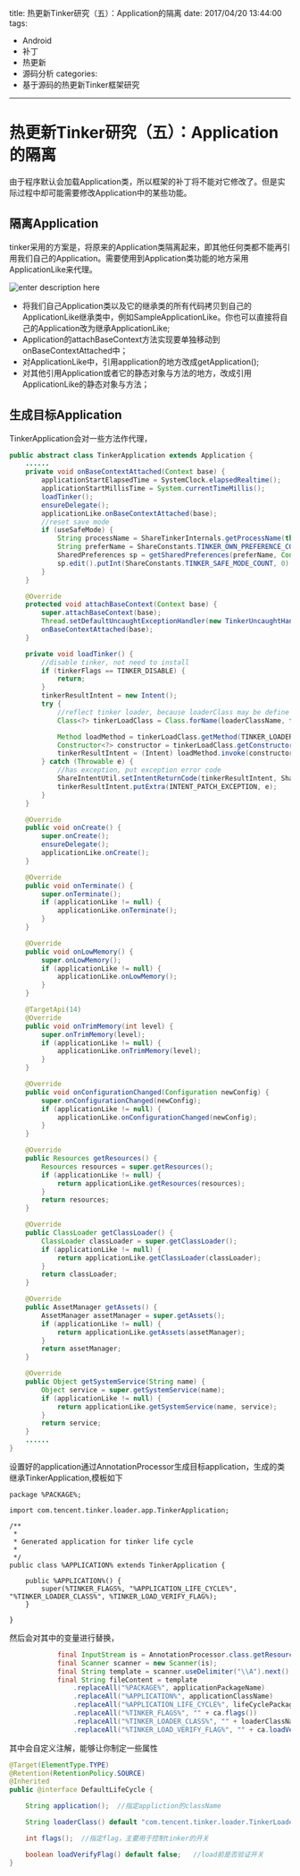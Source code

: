 title: 热更新Tinker研究（五）：Application的隔离
date: 2017/04/20 13:44:00
tags:
- Android 
- 补丁
- 热更新
- 源码分析
categories: 
- 基于源码的热更新Tinker框架研究

---

#  热更新Tinker研究（五）：Application的隔离
由于程序默认会加载Application类，所以框架的补丁将不能对它修改了。但是实际过程中却可能需要修改Application中的某些功能。

## 隔离Application
tinker采用的方案是，将原来的Application类隔离起来，即其他任何类都不能再引用我们自己的Application。需要使用到Application类功能的地方采用ApplicationLike来代理。

![enter description here][1]

- 将我们自己Application类以及它的继承类的所有代码拷贝到自己的ApplicationLike继承类中，例如SampleApplicationLike。你也可以直接将自己的Application改为继承ApplicationLike;
- Application的attachBaseContext方法实现要单独移动到onBaseContextAttached中；
- 对ApplicationLike中，引用application的地方改成getApplication();
- 对其他引用Application或者它的静态对象与方法的地方，改成引用ApplicationLike的静态对象与方法；

## 生成目标Application
TinkerApplication会对一些方法作代理，
```java
public abstract class TinkerApplication extends Application {
    ......
    private void onBaseContextAttached(Context base) {
        applicationStartElapsedTime = SystemClock.elapsedRealtime();
        applicationStartMillisTime = System.currentTimeMillis();
        loadTinker();
        ensureDelegate();
        applicationLike.onBaseContextAttached(base);
        //reset save mode
        if (useSafeMode) {
            String processName = ShareTinkerInternals.getProcessName(this);
            String preferName = ShareConstants.TINKER_OWN_PREFERENCE_CONFIG + processName;
            SharedPreferences sp = getSharedPreferences(preferName, Context.MODE_PRIVATE);
            sp.edit().putInt(ShareConstants.TINKER_SAFE_MODE_COUNT, 0).commit();
        }
    }

    @Override
    protected void attachBaseContext(Context base) {
        super.attachBaseContext(base);
        Thread.setDefaultUncaughtExceptionHandler(new TinkerUncaughtHandler(this));
        onBaseContextAttached(base);
    }

    private void loadTinker() {
        //disable tinker, not need to install
        if (tinkerFlags == TINKER_DISABLE) {
            return;
        }
        tinkerResultIntent = new Intent();
        try {
            //reflect tinker loader, because loaderClass may be define by user!
            Class<?> tinkerLoadClass = Class.forName(loaderClassName, false, getClassLoader());

            Method loadMethod = tinkerLoadClass.getMethod(TINKER_LOADER_METHOD, TinkerApplication.class, int.class, boolean.class);
            Constructor<?> constructor = tinkerLoadClass.getConstructor();
            tinkerResultIntent = (Intent) loadMethod.invoke(constructor.newInstance(), this, tinkerFlags, tinkerLoadVerifyFlag);
        } catch (Throwable e) {
            //has exception, put exception error code
            ShareIntentUtil.setIntentReturnCode(tinkerResultIntent, ShareConstants.ERROR_LOAD_PATCH_UNKNOWN_EXCEPTION);
            tinkerResultIntent.putExtra(INTENT_PATCH_EXCEPTION, e);
        }
    }

    @Override
    public void onCreate() {
        super.onCreate();
        ensureDelegate();
        applicationLike.onCreate();
    }

    @Override
    public void onTerminate() {
        super.onTerminate();
        if (applicationLike != null) {
            applicationLike.onTerminate();
        }
    }

    @Override
    public void onLowMemory() {
        super.onLowMemory();
        if (applicationLike != null) {
            applicationLike.onLowMemory();
        }
    }

    @TargetApi(14)
    @Override
    public void onTrimMemory(int level) {
        super.onTrimMemory(level);
        if (applicationLike != null) {
            applicationLike.onTrimMemory(level);
        }
    }

    @Override
    public void onConfigurationChanged(Configuration newConfig) {
        super.onConfigurationChanged(newConfig);
        if (applicationLike != null) {
            applicationLike.onConfigurationChanged(newConfig);
        }
    }

    @Override
    public Resources getResources() {
        Resources resources = super.getResources();
        if (applicationLike != null) {
            return applicationLike.getResources(resources);
        }
        return resources;
    }

    @Override
    public ClassLoader getClassLoader() {
        ClassLoader classLoader = super.getClassLoader();
        if (applicationLike != null) {
            return applicationLike.getClassLoader(classLoader);
        }
        return classLoader;
    }

    @Override
    public AssetManager getAssets() {
        AssetManager assetManager = super.getAssets();
        if (applicationLike != null) {
            return applicationLike.getAssets(assetManager);
        }
        return assetManager;
    }

    @Override
    public Object getSystemService(String name) {
        Object service = super.getSystemService(name);
        if (applicationLike != null) {
            return applicationLike.getSystemService(name, service);
        }
        return service;
    }
    ......
}
```

设置好的application通过AnnotationProcessor生成目标application，生成的类继承TinkerApplication,模板如下
```
package %PACKAGE%;

import com.tencent.tinker.loader.app.TinkerApplication;

/**
 *
 * Generated application for tinker life cycle
 *
 */
public class %APPLICATION% extends TinkerApplication {

    public %APPLICATION%() {
        super(%TINKER_FLAGS%, "%APPLICATION_LIFE_CYCLE%", "%TINKER_LOADER_CLASS%", %TINKER_LOAD_VERIFY_FLAG%);
    }

}
```
然后会对其中的变量进行替换，
```java
            final InputStream is = AnnotationProcessor.class.getResourceAsStream(APPLICATION_TEMPLATE_PATH);
            final Scanner scanner = new Scanner(is);
            final String template = scanner.useDelimiter("\\A").next();
            final String fileContent = template
                .replaceAll("%PACKAGE%", applicationPackageName)
                .replaceAll("%APPLICATION%", applicationClassName)
                .replaceAll("%APPLICATION_LIFE_CYCLE%", lifeCyclePackageName + "." + lifeCycleClassName)
                .replaceAll("%TINKER_FLAGS%", "" + ca.flags())
                .replaceAll("%TINKER_LOADER_CLASS%", "" + loaderClassName)
                .replaceAll("%TINKER_LOAD_VERIFY_FLAG%", "" + ca.loadVerifyFlag());
```
其中会自定义注解，能够让你制定一些属性
```java
@Target(ElementType.TYPE)
@Retention(RetentionPolicy.SOURCE)
@Inherited
public @interface DefaultLifeCycle {

    String application();  //指定appliction的className

    String loaderClass() default "com.tencent.tinker.loader.TinkerLoader";   //指定loader class

    int flags();  //指定flag，主要用于控制tinker的开关

    boolean loadVerifyFlag() default false;   //load前是否验证开关
}
```


  [1]: http://on8vjlgub.bkt.clouddn.com/ApplicationLike.png "ApplicationLike"
